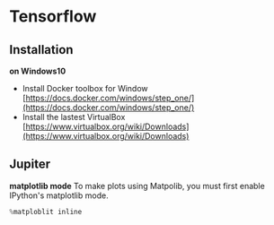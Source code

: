 # Tensorflow

## Installation

**on Windows10**
* Install Docker toolbox for Window [https://docs.docker.com/windows/step_one/](https://docs.docker.com/windows/step_one/)
* Install the lastest VirtualBox [https://www.virtualbox.org/wiki/Downloads](https://www.virtualbox.org/wiki/Downloads)



## Jupiter

**matplotlib mode**
To make plots using Matpolib, you must first enable IPython's matplotlib mode.
```python
%matploblit inline
```